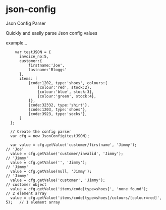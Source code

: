 # json-config
Json Config Parser

Quickly and easily parse Json config values

example...

        var testJSON = {
          invoice_no:5,
          customer:{
              firstname:'Joe',
              lastname:'Bloggs'
          },
          items: [
              {code:1202, type:'shoes', colours:[
                  {colour:'red', stock:2},
                  {colour:'blue', stock:3},
                  {colour:'green', stock:4},
              ]},
              {code:32332, type:'shirt'},
              {code:1203, type:'shoes'},
              {code:3923, type:'socks'},
          ]
      };
      
      // Create the config parser
      var cfg = new JsonConfig(testJSON);

      var value = cfg.getValue('customer/firstname', 'Jimmy');                  // 'Joe'
      value = cfg.getValue('customer/invalid', 'Jimmy');                        // 'Jimmy'
      value = cfg.getValue('', 'Jimmy');                                        // 'Jimmy'
      value = cfg.getValue(null, 'Jimmy');                                      // 'Jimmy'
      value = cfg.getValue('customer', 'Jimmy');                                // customer object
      value = cfg.getValue('items/code[type=shoes]', 'none found');             // 2 element array
      value = cfg.getValue('items/code[type=shoes]/colours/[colour=red]', 5);   // 1 element array